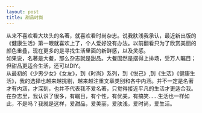 ```yaml
---
layout: post
title: 甜品时尚
---
```


<p>从来不喜欢看大块头的名著，就喜欢看时尚杂志。说我肤浅我承认，最近新出版的《健康生活》第一眼就喜欢上了，个人爱好没有办法。以前翻看只为了欣赏美丽的颜色重叠，现在更多的是寻找生活里面的新鲜感，以及灵感。<br />
如果说，名著是大餐，那么杂志就是甜品。大餐固然是摆得上排场，受万人瞩目；但甜品更适合生活，还可以DIY。<br />
从最初的《少男少女》《女友》，到《时尚》系列，到《悦己》,到《生活》《健康生活》，我的选择也越来越挑剔，越来越注重文章类别和各中内涵。并不一定是名著才有内涵，才深刻，也并不代表我不爱名著，只觉得接近平凡的生活才更适合我。在杂志里，我认识了很多，有瞩目，有个性，有优美，有搞笑……生活也一样如此，不是吗？我就是这样，爱甜品，爱美丽，爱肤浅，爱时尚，爱生活。</p>
